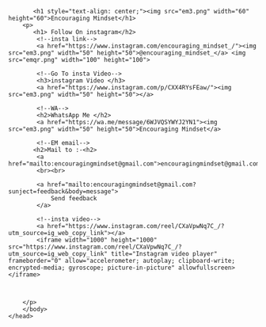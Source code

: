 <!DOCTYPE html>
<html>
    <head>
        <link rel="icon" href="em3.png" type="image/png">
        <title>Encouraging Mindset</title>
        <body>
            
           <h1 style="text-align: center;"><img src="em3.png" width="60" height="60">Encouraging Mindset</h1>
        <p>
           <h1> Follow On instagram</h2> 
            <!--insta link-->
            <a href="https://www.instagram.com/encouraging_mindset_/"><img src="em3.png" width="50" height="50">@encouraging_mindset_</a> <img src="emqr.png" width="100" height="100">

            <!--Go To insta Video-->
            <h3>instagram Video </h3>
            <a href="https://www.instagram.com/p/CXX4RYsFEaw/"><img src="em3.png" width="50" height="50"></a>

            <!--WA-->
            <h2>WhatsApp Me </h2>
            <a href="https://wa.me/message/6WJVQSYWYJ2YN1"><img src="em3.png" width="50" height="50">Encouraging Mindset</a>

            <!--EM email-->
           <h2>Mail to :-<h2>
            <a href="mailto:encouragingmindset@gmail.com">encouragingmindset@gmail.com</a>
            <br><br>

            <a href="mailto:encouragingmindset@gmail.com?sunject=feedback&body=message">
                Send feedback
            </a>
            
            <!--insta video-->
            <a href="https://www.instagram.com/reel/CXaVpwNq7C_/?utm_source=ig_web_copy_link"></a>
            <iframe width="1000" height="1000" src="https://www.instagram.com/reel/CXaVpwNq7C_/?utm_source=ig_web_copy_link" title="Instagram video player" frameborder="0" allow="accelerometer; autoplay; clipboard-write; encrypted-media; gyroscope; picture-in-picture" allowfullscreen></iframe>



        </p>
        </body>
    </head>
</html>
